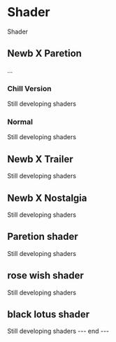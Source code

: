 # Shader
Shader
## Newb X Paretion 
...
### Chill Version
Still developing shaders
### Normal
Still developing shaders

## Newb X Trailer
Still developing shaders

## Newb X Nostalgia 
Still developing shaders

## Paretion shader 
Still developing shaders

## rose wish shader
Still developing shaders

## black lotus shader
Still developing shaders
--- end ---
